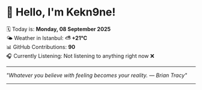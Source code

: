 # 👋 Hello, I'm Kekn9ne!

🗓️ Today is: **Monday, 08 September 2025**  
🌤️ Weather in Istanbul: **⛅️  +21°C**  
📊 GitHub Contributions: **90**  
🎧 Currently Listening: Not listening to anything right now ❌

---

_"Whatever you believe with feeling becomes your reality.  — *Brian Tracy*"_

---
